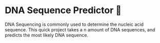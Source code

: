 # DNA Sequence Predictor 🧬 
DNA Sequencing is commonly used to determine the nucleic acid sequence. This quick project takes a n amount of DNA sequences, and predicts the most likely DNA sequence. 


